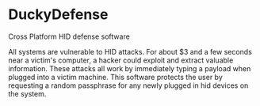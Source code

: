 # DuckyDefense
Cross Platform HID defense software

All systems are vulnerable to HID attacks. For about $3 and a few seconds near a victim's computer, a hacker could exploit
and extract valuable information. These attacks all work by immediately typing a payload when plugged into a victim machine.
This software protects the user by requesting a random passphrase for any newly plugged in hid devices on the system.

